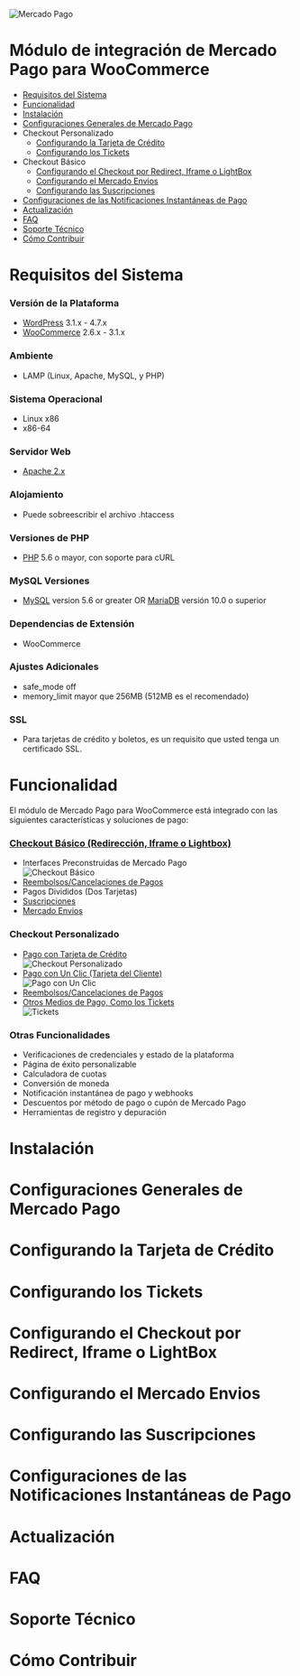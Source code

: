 ![Mercado Pago](https://raw.githubusercontent.com/mercadopago/cart-woocommerce/master/assets/images/mplogo.png)

# Módulo de integración de Mercado Pago para WooCommerce
* [Requisitos del Sistema](#requisitos-del-sistema)
* [Funcionalidad](#funcionalidad)
* [Instalación](#instalación)
* [Configuraciones Generales de Mercado Pago](#configuraciones-generales-de-mercado-pago)
* Checkout Personalizado
  * [Configurando la Tarjeta de Crédito](#configurando-la-tarjeta-de-crédito)
  * [Configurando los Tickets](#configurando-los-tickets)
* Checkout Básico
  * [Configurando el Checkout por Redirect, Iframe o LightBox](#configurando-el-checkout-por-redirect-iframe-o-lightBox)
  * [Configurando el Mercado Envios](#configurando-el-mercado-envios)
  * [Configurando las Suscripciones](#configurando-las-suscripciones)
* [Configuraciones de las Notificaciones Instantáneas de Pago](#configuraciones-de-las-notificaciones-instantáneas-de-pago)
* [Actualización](#actualización)
* [FAQ](#faq)
* [Soporte Técnico](#soporte-técnico)
* [Cómo Contribuir](#cómo-contribuir)

# Requisitos del Sistema
### Versión de la Plataforma
* <a href="https://wordpress.org/download/">WordPress</a> 3.1.x - 4.7.x
* <a href="https://wordpress.org/plugins/woocommerce/">WooCommerce</a> 2.6.x - 3.1.x

### Ambiente
* LAMP (Linux, Apache, MySQL, y PHP)

### Sistema Operacional
* Linux x86
* x86-64

### Servidor Web
* <a href="https://httpd.apache.org/">Apache 2.x</a>

### Alojamiento
* Puede sobreescribir el archivo .htaccess

### Versiones de PHP
* <a href="http://php.net/">PHP</a> 5.6 o mayor, con soporte para cURL

### MySQL Versiones
* <a href="http://www.mysql.com/">MySQL</a> version 5.6 or greater OR <a href="https://mariadb.org/">MariaDB</a> versión 10.0 o superior

### Dependencias de Extensión
* WooCommerce

### Ajustes Adicionales
* safe_mode off
* memory_limit mayor que 256MB (512MB es el recomendado)

### SSL
* Para tarjetas de crédito y boletos, es un requisito que usted tenga un certificado SSL.

# Funcionalidad
El módulo de Mercado Pago para WooCommerce está integrado con las siguientes características y soluciones de pago:

### [Checkout Básico (Redirección, Iframe o Lightbox)](https://www.mercadopago.com.br/developers/en/solutions/payments/basic-checkout/receive-payments/)
* Interfaces Preconstruidas de Mercado Pago<br>![Checkout Básico](https://raw.githubusercontent.com/wiki/mercadopago/cart-woocommerce/images/wiki3/basic_checkout_payment.png)
* [Reembolsos/Cancelaciones de Pagos](https://www.mercadopago.com.br/developers/en/solutions/payments/basic-checkout/refund-cancel#refund)
* Pagos Divididos (Dos Tarjetas)
* [Suscripciones](https://www.mercadopago.com.br/developers/en/solutions/payments/basic-checkout/subscriptions/)
* [Mercado Envios](https://www.mercadopago.com.br/developers/en/solutions/payments/basic-checkout/receive-payments/)

### Checkout Personalizado
* [Pago con Tarjeta de Crédito](https://www.mercadopago.com.br/developers/en/solutions/payments/basic-checkout/receive-payments/)<br>![Checkout Personalizado](https://raw.githubusercontent.com/wiki/mercadopago/cart-woocommerce/images/wiki3/custom_checkout_form.png)
* [Pago con Un Clic (Tarjeta del Cliente)](https://www.mercadopago.com.br/developers/en/solutions/payments/custom-checkout/one-click-charges/javascript/)<br>![Pago con Un Clic](https://raw.githubusercontent.com/wiki/mercadopago/cart-woocommerce/images/wiki3/oneclick_form.png)
* [Reembolsos/Cancelaciones de Pagos](https://www.mercadopago.com.br/developers/en/solutions/payments/custom-checkout/refund-cancel#refund)
* [Otros Medios de Pago, Como los Tickets](https://www.mercadopago.com.br/developers/en/solutions/payments/custom-checkout/charge-with-other-methods/)<br>![Tickets](https://raw.githubusercontent.com/wiki/mercadopago/cart-woocommerce/images/wiki3/ticket.png)

### Otras Funcionalidades
* Verificaciones de credenciales y estado de la plataforma
* Página de éxito personalizable
* Calculadora de cuotas
* Conversión de moneda
* Notificación instantánea de pago y webhooks
* Descuentos por método de pago o cupón de Mercado Pago
* Herramientas de registro y depuración

# Instalación

# Configuraciones Generales de Mercado Pago

# Configurando la Tarjeta de Crédito

# Configurando los Tickets

# Configurando el Checkout por Redirect, Iframe o LightBox

# Configurando el Mercado Envios

# Configurando las Suscripciones

# Configuraciones de las Notificaciones Instantáneas de Pago

# Actualización

# FAQ

# Soporte Técnico

# Cómo Contribuir